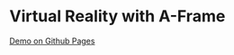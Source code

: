 # Virtual Reality with A-Frame

[Demo on Github Pages](https://aarkro.github.io/aframe-virtual-reality/)

